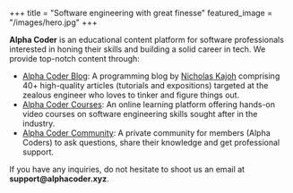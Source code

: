 +++
title = "Software engineering with great finesse"
featured_image = "/images/hero.jpg"
+++

__Alpha Coder__ is an educational content platform for software professionals interested in honing their skills and building a solid career in tech. We provide top-notch content through:

- [Alpha Coder Blog](/blog/): A programming blog by [Nicholas Kajoh](https://terna.dev) comprising 40+ high-quality articles (tutorials and expositions) targeted at the zealous engineer who loves to tinker and figure things out.
- [Alpha Coder Courses](https://courses.alphacoder.xyz): An online learning platform offering hands-on video courses on software engineering skills sought after in the industry.
- [Alpha Coder Community](https://community.alphacoder.xyz): A private community for members (Alpha Coders) to ask questions, share their knowledge and get professional support.

If you have any inquiries, do not hesitate to shoot us an email at __support@alphacoder.xyz__.